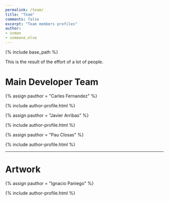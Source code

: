 ```yaml
---
permalink: /team/
title: "Team"
comments: false
excerpt: "Team members profiles"
author:
- usman
- someone_else
---
```

{% include base_path %}

This is the result of the effort of a lot of people.

# Main Developer Team

{% assign pauthor = "Carles Fernandez" %}

{% include author-profile.html %}


{% assign pauthor = "Javier Arribas" %}

{% include author-profile.html %}

{% assign pauthor = "Pau Closas" %}

{% include author-profile.html %}


----



# Artwork

{% assign pauthor = "Ignacio Paniego" %}

{% include author-profile.html %}
